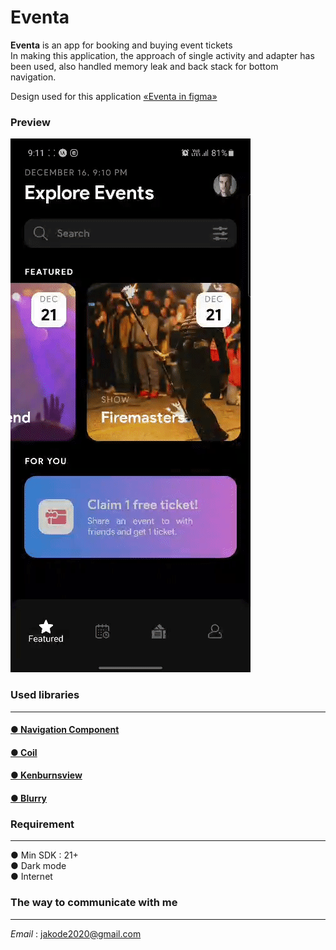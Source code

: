 # Eventa

**Eventa** is an app for booking and buying event tickets
<br>In making this application, the approach of single activity and adapter has been used, also handled memory leak and back stack for bottom navigation.
<p>
Design used for this application
<a href="https://www.figma.com/proto/GqfPxvNUfsOvPQ5eKTIrae/Eventa?node-id=0%3A1&scaling=scale-down">«Eventa in figma»</a>
</p>

### Preview
<img src="https://github.com/ghasem-79/Eventa/blob/main/gif/Eventa%20Preview.gif" alt="eventa"/>

### Used libraries
<hr>

<h4><a href="https://github.com/android/architecture-components-samples/tree/master/NavigationBasicSample">&#9679; Navigation Component</a></h4>
<h4><a href="https://github.com/coil-kt/coil">&#9679; Coil</a></h4>
<h4><a href="https://github.com/flavioarfaria/KenBurnsView">&#9679; Kenburnsview</a></h4>
<h4><a href="https://github.com/wasabeef/Blurry">&#9679; Blurry</a></h4>

### Requirement
<hr>

&#9679; Min SDK : 21+ 
<br>&#9679; Dark mode
<br>&#9679; Internet

### The way to communicate with me
<hr>

_Email_ : jakode2020@gmail.com